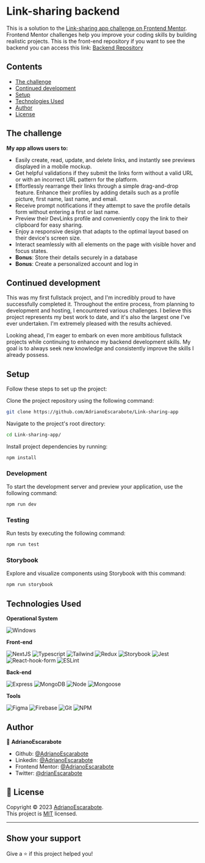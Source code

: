# Link-sharing backend

This is a solution to the [Link-sharing app challenge on Frontend Mentor](https://www.frontendmentor.io/challenges/linksharing-app-Fbt7yweGsT). Frontend Mentor challenges help you improve your coding skills by building realistic projects. This is the front-end repository if you want to see the backend you can access this link: [Backend Repository](https://github.com/AdrianoEscarabote/link-sharing-backend)

## Contents

- [The challenge](#the-challenge)
- [Continued development](#continued-development)
- [Setup](#setup)
- [Technologies Used](#technologies-used)
- [Author](#author)
- [License](#📝-license)

## The challenge

**My app allows users to:**

- Easily create, read, update, and delete links, and instantly see previews displayed in a mobile mockup.
- Get helpful validations if they submit the links form without a valid URL or with an incorrect URL pattern for the platform.
- Effortlessly rearrange their links through a simple drag-and-drop feature.
  Enhance their profiles by adding details such as a profile picture, first name, last name, and email.
- Receive prompt notifications if they attempt to save the profile details form without entering a first or last name.
- Preview their DevLinks profile and conveniently copy the link to their clipboard for easy sharing.
- Enjoy a responsive design that adapts to the optimal layout based on their device's screen size.
- Interact seamlessly with all elements on the page with visible hover and focus states.
- **Bonus**: Store their details securely in a database
- **Bonus**: Create a personalized account and log in

## Continued development

This was my first fullstack project, and I'm incredibly proud to have successfully completed it. Throughout the entire process, from planning to development and hosting, I encountered various challenges. I believe this project represents my best work to date, and it's also the largest one I've ever undertaken. I'm extremely pleased with the results achieved.

Looking ahead, I'm eager to embark on even more ambitious fullstack projects while continuing to enhance my backend development skills. My goal is to always seek new knowledge and consistently improve the skills I already possess.

## Setup

Follow these steps to set up the project:

Clone the project repository using the following command:

```sh
git clone https://github.com/AdrianoEscarabote/Link-sharing-app
```

Navigate to the project's root directory:

```sh
cd Link-sharing-app/
```

Install project dependencies by running:

```sh
npm install
```

### Development

To start the development server and preview your application, use the following command:

```sh
npm run dev
```

### Testing

Run tests by executing the following command:

```sh
npm run test
```

### Storybook

Explore and visualize components using Storybook with this command:

```sh
npm run storybook
```

## Technologies Used

**Operational System**

![Windows](https://img.shields.io/badge/Windows-017AD7?style=for-the-badge&logo=windows&logoColor=white)

**Front-end**

![NextJS](https://img.shields.io/badge/Next.js-000000?style=for-the-badge&logo=next.js&logoColor=white)
![Typescript](https://img.shields.io/badge/TypeScript-007ACC?style=for-the-badge&logo=typescript&logoColor=white)
![Tailwind](https://img.shields.io/badge/Tailwind_CSS-38B2AC?style=for-the-badge&logo=tailwind-css&logoColor=white)
![Redux](https://img.shields.io/badge/Redux-593D88?style=for-the-badge&logo=redux&logoColor=white)
![Storybook](https://img.shields.io/badge/Storybook-FF4785?style=for-the-badge&logo=storybook&logoColor=white)
![Jest](https://img.shields.io/badge/Jest-C21325?style=for-the-badge&logo=jest&logoColor=white)
![React-hook-form](https://img.shields.io/badge/React%20Hook%20Form-61DAFB?style=for-the-badge&logo=react&logoColor=white)
![ESLint](https://img.shields.io/badge/ESLint-4B3263?style=for-the-badge&logo=eslint&logoColor=white)

**Back-end**

![Express](https://img.shields.io/badge/Express-000000?style=for-the-badge&logo=express&logoColor=white)
![MongoDB](https://img.shields.io/badge/MongoDB-4EA94B?style=for-the-badge&logo=mongodb&logoColor=white)
![Node](https://img.shields.io/badge/Node.js-43853D?style=for-the-badge&logo=node.js&logoColor=white)
![Mongoose](https://img.shields.io/badge/Mongoose-880000?style=for-the-badge&logo=mongoose&logoColor=white)

**Tools**

![Figma](https://img.shields.io/badge/figma-%23F24E1E.svg?style=for-the-badge&logo=figma&logoColor=white)
![Firebase](https://img.shields.io/badge/Firebase-F29D0C?style=for-the-badge&logo=firebase&logoColor=white)
![Git](https://img.shields.io/badge/Git-F05032?style=for-the-badge&logo=git&logoColor=white)
![NPM](https://img.shields.io/badge/NPM-%23CB3837.svg?style=for-the-badge&logo=npm&logoColor=white)

## Author

👤 **AdrianoEscarabote**

- Github: [@AdrianoEscarabote](https://github.com/AdrianoEscarabote)
- Linkedin: [@AdrianoEscarabote](https://www.linkedin.com/in/AdrianoEscarabote/)
- Frontend Mentor: [@AdrianoEscarabote](https://www.frontendmentor.io/profile/AdrianoEscarabote)
- Twitter: [@drianEscarabote](https://twitter.com/drianEscarabote)

## 📝 License

Copyright © 2023 [AdrianoEscarabote](https://github.com/AdrianoEscarabote).<br />
This project is [MIT](https://github.com/AdrianoEscarabote/Link-sharing-app/blob/main/LICENSE) licensed.

---

## Show your support

Give a ⭐️ if this project helped you!
